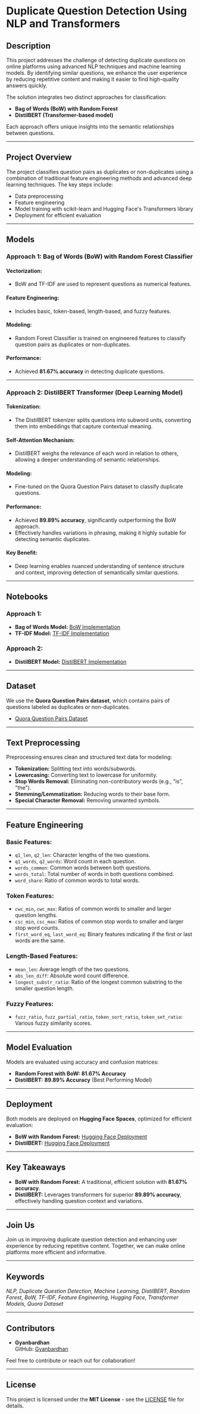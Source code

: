 # Duplicate Question Detection Using NLP and Transformers

## Description
This project addresses the challenge of detecting duplicate questions on online platforms using advanced NLP techniques and machine learning models. By identifying similar questions, we enhance the user experience by reducing repetitive content and making it easier to find high-quality answers quickly.

The solution integrates two distinct approaches for classification:
- **Bag of Words (BoW) with Random Forest**
- **DistilBERT (Transformer-based model)**

Each approach offers unique insights into the semantic relationships between questions.

---

## Project Overview
The project classifies question pairs as duplicates or non-duplicates using a combination of traditional feature engineering methods and advanced deep learning techniques. The key steps include:
- Data preprocessing
- Feature engineering
- Model training with scikit-learn and Hugging Face's Transformers library
- Deployment for efficient evaluation

---

## Models
### Approach 1: Bag of Words (BoW) with Random Forest Classifier
#### **Vectorization:**
- BoW and TF-IDF are used to represent questions as numerical features.

#### **Feature Engineering:**
- Includes basic, token-based, length-based, and fuzzy features.

#### **Modeling:**
- Random Forest Classifier is trained on engineered features to classify question pairs as duplicates or non-duplicates.

#### **Performance:**
- Achieved **81.67% accuracy** in detecting duplicate questions.

---

### Approach 2: DistilBERT Transformer (Deep Learning Model)
#### **Tokenization:**
- The DistilBERT tokenizer splits questions into subword units, converting them into embeddings that capture contextual meaning.

#### **Self-Attention Mechanism:**
- DistilBERT weighs the relevance of each word in relation to others, allowing a deeper understanding of semantic relationships.

#### **Modeling:**
- Fine-tuned on the Quora Question Pairs dataset to classify duplicate questions.

#### **Performance:**
- Achieved **89.89% accuracy**, significantly outperforming the BoW approach.
- Effectively handles variations in phrasing, making it highly suitable for detecting semantic duplicates.

#### **Key Benefit:**
- Deep learning enables nuanced understanding of sentence structure and context, improving detection of semantically similar questions.

---

## Notebooks
### Approach 1:
- **Bag of Words Model:** [BoW Implementation](https://www.kaggle.com/code/gyanbardhan/bow-00)
- **TF-IDF Model:** [TF-IDF Implementation](https://github.com/Gyanbardhan/Duplicate-Question/blob/main/TF-IDF.ipynb)

### Approach 2:
- **DistilBERT Model:** [DistilBERT Implementation](https://huggingface.co/spaces/gyanbardhan123/Bert_DuplicateQuestionDetection/blob/main/Bert%20Duplicate%20Question%20Detection.ipynb)

---

## Dataset
We use the **Quora Question Pairs dataset**, which contains pairs of questions labeled as duplicates or non-duplicates.
- [Quora Question Pairs Dataset](https://www.kaggle.com/datasets/gyanbardhan/quora-duplicate-questions-copy)

---

## Text Preprocessing
Preprocessing ensures clean and structured text data for modeling:
- **Tokenization:** Splitting text into words/subwords.
- **Lowercasing:** Converting text to lowercase for uniformity.
- **Stop Words Removal:** Eliminating non-contributory words (e.g., "is", "the").
- **Stemming/Lemmatization:** Reducing words to their base form.
- **Special Character Removal:** Removing unwanted symbols.

---

## Feature Engineering
### **Basic Features:**
- `q1_len`, `q2_len`: Character lengths of the two questions.
- `q1_words`, `q2_words`: Word count in each question.
- `words_common`: Common words between both questions.
- `words_total`: Total number of words in both questions combined.
- `word_share`: Ratio of common words to total words.

### **Token Features:**
- `cwc_min`, `cwc_max`: Ratios of common words to smaller and larger question lengths.
- `csc_min`, `csc_max`: Ratios of common stop words to smaller and larger stop word counts.
- `first_word_eq`, `last_word_eq`: Binary features indicating if the first or last words are the same.

### **Length-Based Features:**
- `mean_len`: Average length of the two questions.
- `abs_len_diff`: Absolute word count difference.
- `longest_substr_ratio`: Ratio of the longest common substring to the smaller question length.

### **Fuzzy Features:**
- `fuzz_ratio`, `fuzz_partial_ratio`, `token_sort_ratio`, `token_set_ratio`: Various fuzzy similarity scores.

---

## Model Evaluation
Models are evaluated using accuracy and confusion matrices:
- **Random Forest with BoW:** **81.67% Accuracy**
- **DistilBERT:** **89.89% Accuracy** (Best Performing Model)

---

## Deployment
Both models are deployed on **Hugging Face Spaces**, optimized for efficient evaluation:
- **BoW with Random Forest:** [Hugging Face Deployment](https://huggingface.co/spaces/gyanbardhan123/Duplicate_Question_Detection)
- **DistilBERT:** [Hugging Face Deployment](https://huggingface.co/spaces/gyanbardhan123/Bert_DuplicateQuestionDetection)

---

## Key Takeaways
- **BoW with Random Forest:** A traditional, efficient solution with **81.67% accuracy**.
- **DistilBERT:** Leverages transformers for superior **89.89% accuracy**, effectively handling question context and variations.

---

## Join Us
Join us in improving duplicate question detection and enhancing user experience by reducing repetitive content. Together, we can make online platforms more efficient and informative.

---

## Keywords
*NLP, Duplicate Question Detection, Machine Learning, DistilBERT, Random Forest, BoW, TF-IDF, Feature Engineering, Hugging Face, Transformer Models, Quora Dataset*

---

## Contributors
- **Gyanbardhan**  
  GitHub: [Gyanbardhan](https://github.com/Gyanbardhan)

Feel free to contribute or reach out for collaboration!

---

## License
This project is licensed under the **MIT License** - see the [LICENSE](LICENSE) file for details.
